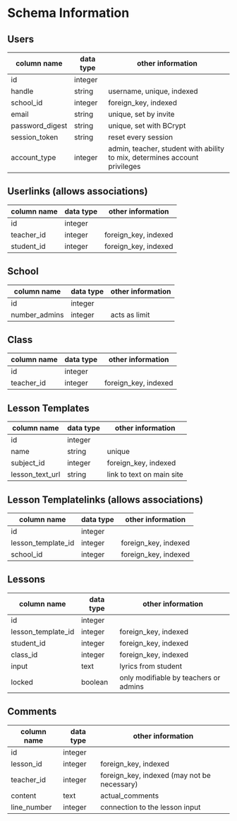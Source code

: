 # Schema Information

## Users
column name | data type | other information
------------|-----------|------------------
id          | integer   |
handle      | string    | username, unique, indexed
school_id   | integer   | foreign_key, indexed
email       | string    | unique, set by invite
password_digest | string| unique, set with BCrypt
session_token| string   | reset every session
account_type| integer   | admin, teacher, student with ability to mix, determines account privileges

## Userlinks (allows associations)
column name | data type | other information
------------|-----------|------------------
id          | integer   |
teacher_id  | integer   | foreign_key, indexed
student_id  | integer   | foreign_key, indexed

## School
column name | data type | other information
------------|-----------|------------------
id          | integer   |
number_admins| integer  | acts as limit

## Class
column name | data type | other information
------------|-----------|------------------
id          | integer   |
teacher_id  | integer   | foreign_key, indexed


## Lesson Templates
column name | data type | other information
------------|-----------|------------------
id          | integer   |
name        | string    | unique
subject_id  | integer   | foreign_key, indexed
lesson_text_url | string    | link to text on main site

## Lesson Templatelinks (allows associations)
column name | data type | other information
------------|-----------|------------------
id          | integer   |
lesson_template_id  | integer   | foreign_key, indexed
school_id   | integer   | foreign_key, indexed

## Lessons
column name | data type | other information
------------|-----------|------------------
id          | integer   |
lesson_template_id | integer  | foreign_key, indexed
student_id  | integer   | foreign_key, indexed
class_id    | integer   | foreign_key, indexed
input       | text      | lyrics from student
locked      | boolean   | only modifiable by teachers or admins

## Comments
column name | data type | other information
------------|-----------|------------------
id          | integer   |
lesson_id   | integer   | foreign_key, indexed
teacher_id  | integer   | foreign_key, indexed (may not be necessary)
content     | text      | actual_comments
line_number | integer   | connection to the lesson input

